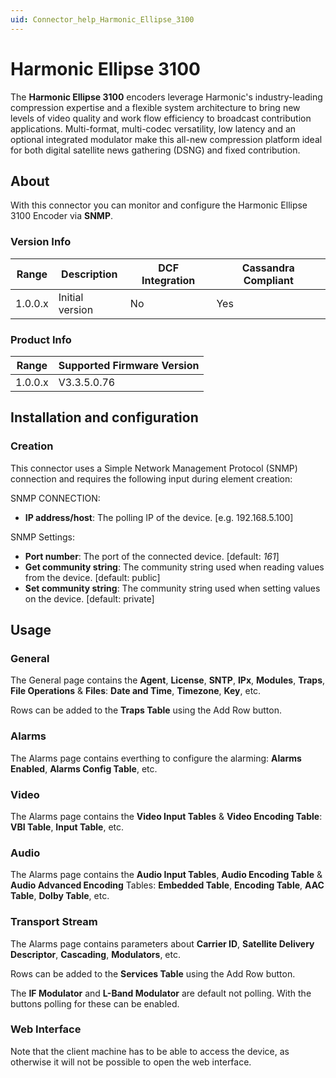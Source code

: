 ```yaml
---
uid: Connector_help_Harmonic_Ellipse_3100
---
```


# Harmonic Ellipse 3100

The **Harmonic Ellipse 3100** encoders leverage Harmonic's industry-leading compression expertise and a flexible system architecture to bring new levels of video quality and work flow efficiency to broadcast contribution applications. Multi-format, multi-codec versatility, low latency and an optional integrated modulator make this all-new compression platform ideal for both digital satellite news gathering (DSNG) and fixed contribution.

## About

With this connector you can monitor and configure the Harmonic Ellipse 3100 Encoder via **SNMP**.

### Version Info

| Range | Description | DCF Integration | Cassandra Compliant |
|------------------|-----------------|---------------------|-------------------------|
| 1.0.0.x          | Initial version | No                  | Yes                     |

### Product Info

| Range | Supported Firmware Version |
|------------------|-----------------------------|
| 1.0.0.x          | V3.3.5.0.76                 |

## Installation and configuration

### Creation

This connector uses a Simple Network Management Protocol (SNMP) connection and requires the following input during element creation:

SNMP CONNECTION:

- **IP address/host**: The polling IP of the device. \[e.g. 192.168.5.100\]

SNMP Settings:

- **Port number**: The port of the connected device. \[default: *161*\]
- **Get community string**: The community string used when reading values from the device. \[default: public\]
- **Set community string**: The community string used when setting values on the device. \[default: private\]

## Usage

### General

The General page contains the **Agent**, **License**, **SNTP**, **IPx**, **Modules**, **Traps**, **File Operations** & **Files**: **Date and Time**, **Timezone**, **Key**, etc.

Rows can be added to the **Traps Table** using the Add Row button.

### Alarms

The Alarms page contains everthing to configure the alarming: **Alarms Enabled**, **Alarms Config Table**, etc.

### Video

The Alarms page contains the **Video Input Tables** & **Video Encoding Table**: **VBI Table**, **Input Table**, etc.

### Audio

The Alarms page contains the **Audio Input Tables**, **Audio Encoding Table** & **Audio Advanced Encoding** Tables: **Embedded Table**, **Encoding Table**, **AAC Table**, **Dolby Table**, etc.

### Transport Stream

The Alarms page contains parameters about **Carrier ID**, **Satellite Delivery Descriptor**, **Cascading**, **Modulators**, etc.

Rows can be added to the **Services Table** using the Add Row button.

The **IF Modulator** and **L-Band Modulator** are default not polling. With the buttons polling for these can be enabled.

### Web Interface

Note that the client machine has to be able to access the device, as otherwise it will not be possible to open the web interface.
